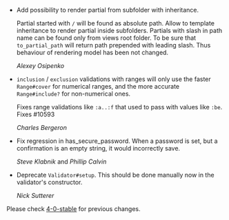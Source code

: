 *   Add possibility to render partial from subfolder with inheritance.

    Partial started with `/` will be found as absolute path. Allow to template inheritance to render partial inside subfolders. Partials with slash in path name can be found only from views root folder. To be sure that `to_partial_path` will return path prepended with leading slash. Thus behaviour of rendering model has been not changed.

    *Alexey Osipenko*

*   `inclusion` / `exclusion` validations with ranges will only use the faster
    `Range#cover` for numerical ranges, and the more accurate `Range#include?`
    for non-numerical ones.

    Fixes range validations like `:a..:f` that used to pass with values like `:be`.
    Fixes #10593

    *Charles Bergeron*

*   Fix regression in has_secure_password. When a password is set, but a
    confirmation is an empty string, it would incorrectly save.

    *Steve Klabnik* and *Phillip Calvin*

*   Deprecate `Validator#setup`. This should be done manually now in the validator's constructor.

    *Nick Sutterer*

Please check [4-0-stable](https://github.com/rails/rails/blob/4-0-stable/activemodel/CHANGELOG.md) for previous changes.
